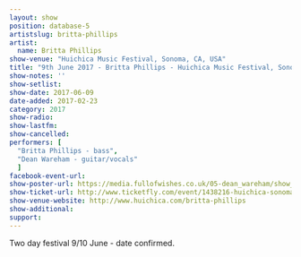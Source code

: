 ```yaml
---
layout: show
position: database-5
artistslug: britta-phillips
artist:
  name: Britta Phillips
show-venue: "Huichica Music Festival, Sonoma, CA, USA"
title: "9th June 2017 - Britta Phillips - Huichica Music Festival, Sonoma, CA, USA"
show-notes: ''
show-setlist:
show-date: 2017-06-09
date-added: 2017-02-23
category: 2017
show-radio:
show-lastfm:
show-cancelled:
performers: [
  "Britta Phillips - bass",
  "Dean Wareham - guitar/vocals"
  ]
facebook-event-url:
show-poster-url: https://media.fullofwishes.co.uk/05-dean_wareham/show_assets/2017-06-06/dean-wareham-huichica-2017-poster.jpg
show-ticket-url: http://www.ticketfly.com/event/1438216-huichica-sonoma-sonoma/
show-venue-website: http://www.huichica.com/britta-phillips
show-additional:
support:
---
```

Two day festival 9/10 June - date confirmed.
